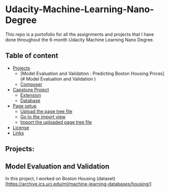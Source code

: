 # Udacity-Machine-Learning-Nano-Degree

This repo is a portofolio for all the assignments and projects that I have done throughout the 6-month Udacity Machine Learning Nano Degree.

## Table of content

- [Projects](#installation)
    - [Model Evaluation and Validation : Predicting Boston Housing Prices](# Model Evaluation and Validation )
    - [Composer](#composer)
- [Capstone Project](#typo3-setup)
    - [Extension](#extension)
    - [Database](#database)
- [Page setup](#page-setup)
    - [Upload the page tree file](#upload-the-page-tree-file)
    - [Go to the import view](#go-to-the-import-view)
    - [Import the uploaded page tree file](#import-the-uploaded-page-tree-file)
- [License](#license)
- [Links](#links)

## Projects:

## Model Evaluation and Validation
  In this project, I worked on Boston Housing (dataset) [https://archive.ics.uci.edu/ml/machine-learning-databases/housing/] 
